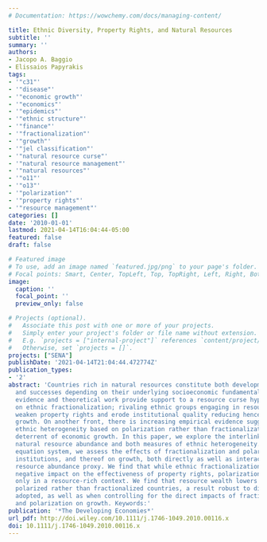 ```yaml
---
# Documentation: https://wowchemy.com/docs/managing-content/

title: Ethnic Diversity, Property Rights, and Natural Resources
subtitle: ''
summary: ''
authors:
- Jacopo A. Baggio
- Elissaios Papyrakis
tags:
- '"c31"'
- '"disease"'
- '"economic growth"'
- '"economics"'
- '"epidemics"'
- '"ethnic structure"'
- '"finance"'
- '"fractionalization"'
- '"growth"'
- '"jel classification"'
- '"natural resource curse"'
- '"natural resource management"'
- '"natural resources"'
- '"o11"'
- '"o13"'
- '"polarization"'
- '"property rights"'
- '"resource management"'
categories: []
date: '2010-01-01'
lastmod: 2021-04-14T16:04:44-05:00
featured: false
draft: false

# Featured image
# To use, add an image named `featured.jpg/png` to your page's folder.
# Focal points: Smart, Center, TopLeft, Top, TopRight, Left, Right, BottomLeft, Bottom, BottomRight.
image:
  caption: ''
  focal_point: ''
  preview_only: false

# Projects (optional).
#   Associate this post with one or more of your projects.
#   Simply enter your project's folder or file name without extension.
#   E.g. `projects = ["internal-project"]` references `content/project/deep-learning/index.md`.
#   Otherwise, set `projects = []`.
projects: ["SENA"]
publishDate: '2021-04-14T21:04:44.472774Z'
publication_types:
- '2'
abstract: 'Countries rich in natural resources constitute both development failures
  and successes depending on their underlying socioeconomic fundamentals. Recent empirical
  evidence and theoretical work provide support to a resource curse hypothesis based
  on ethnic fractionalization; rivaling ethnic groups engaging in resource rent-seeking
  weaken property rights and erode institutional quality reducing hence long-term
  growth. On another front, there is increasing empirical evidence suggesting that
  ethnic heterogeneity based on polarization rather than fractionalization is a stronger
  deterrent of economic growth. In this paper, we explore the interlinkages between
  natural resource abundance and both measures of ethnic heterogeneity. In a two-simultaneous
  equation system, we assess the effects of fractionalization and polarization on
  institutions, and thereof on growth, both directly as well as interacted with our
  resource abundance proxy. We find that while ethnic fractionalization has a direct
  negative impact on the effectiveness of property rights, polarization affects institutions
  only in a resource-rich context. We find that resource wealth lowers income in ethnically
  polarized rather than fractionalized countries, a result robust to different specifications
  adopted, as well as when controlling for the direct impacts of fractionalization
  and polarization on growth. Keywords:'
publication: '*The Developing Economies*'
url_pdf: http://doi.wiley.com/10.1111/j.1746-1049.2010.00116.x
doi: 10.1111/j.1746-1049.2010.00116.x
---
```

